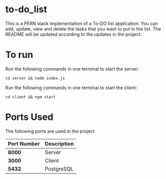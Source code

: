 # to-do_list
 This is a PERN stack implementation of a To-DO list application. You can add, update, view and delete the tasks that you want to put in the list. The README will be updated according to the updates in the project.

 # To run

 Run the following commands in one terminal to start the server:
 ```
 cd server && node index.js
 ```

 Run the following commands in one terminal to start the client:
 ```
 cd client && npm start
 ```

 # Ports Used

The following ports are used in the project

Port Number|Description
---|---
**8000**| Server
**3000**| Client
**5432**| PostgreSQL 